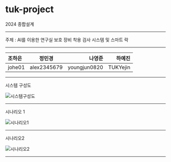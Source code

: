 # tuk-project
2024 종합설계

---

주제 : AI를 이용한 연구실 보호 장비 착용 검사 시스템 및 스마트 락

---
| 조하은 | 정민경 | 나영준 | 하예진 |
|:----------|:----------:|----------:|----------:|
| johe01 | alex2345679 | youngjun0820 | TUKYejin  |

---
시스템 구성도

![시스템구성도](https://github.com/TUKproject/tuk-project/assets/132216409/23fcbdc0-6757-4b87-a136-8c32a0660981)

---
시나리오 1

![시나리오1](https://github.com/TUKproject/tuk-project/assets/132216409/fb548e11-ff03-41b6-97d9-2fedefb11a4c)

---

시나리오2

![시나리오2](https://github.com/TUKproject/tuk-project/assets/132216409/1b02ce97-e303-4690-ba3e-ef12da1e3aca)

---
